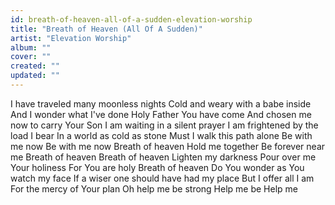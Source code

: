 ```yaml
---
id: breath-of-heaven-all-of-a-sudden-elevation-worship
title: "Breath of Heaven (All Of A Sudden)"
artist: "Elevation Worship"
album: ""
cover: ""
created: ""
updated: ""
---
```


I have traveled many moonless nights
Cold and weary with a babe inside
And I wonder what I've done
Holy Father You have come
And chosen me now to carry Your Son
I am waiting in a silent prayer
I am frightened by the load I bear
In a world as cold as stone
Must I walk this path alone
Be with me now
Be with me now
Breath of heaven
Hold me together
Be forever near me
Breath of heaven
Breath of hеaven
Lighten my darkness
Pour ovеr me Your holiness
For You are holy
Breath of heaven
Do You wonder as You watch my face
If a wiser one should have had my place
But I offer all I am
For the mercy of Your plan
Oh help me be strong
Help me be
Help me